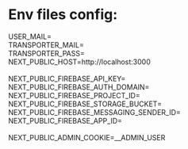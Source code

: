 # Env files config:
USER_MAIL=\
TRANSPORTER_MAIL=\
TRANSPORTER_PASS=\
NEXT_PUBLIC_HOST=http://localhost:3000\
\
NEXT_PUBLIC_FIREBASE_API_KEY=\
NEXT_PUBLIC_FIREBASE_AUTH_DOMAIN=\
NEXT_PUBLIC_FIREBASE_PROJECT_ID=\
NEXT_PUBLIC_FIREBASE_STORAGE_BUCKET=\
NEXT_PUBLIC_FIREBASE_MESSAGING_SENDER_ID=\
NEXT_PUBLIC_FIREBASE_APP_ID=\
\
NEXT_PUBLIC_ADMIN_COOKIE=__ADMIN_USER

